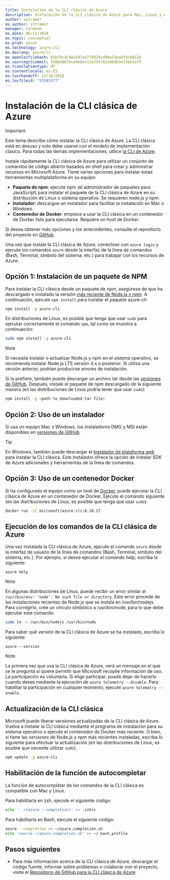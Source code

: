 ```yaml
---
title: Instalación de la CLI clásica de Azure
description: Instalación de la CLI clásica de Azure para Mac, Linux y Windows con el objetivo de comenzar a utilizar los servicios de Azure
author: sptramer
ms.author: sttramer
manager: carmonm
ms.date: 06/11/2018
ms.topic: conceptual
ms.prod: azure
ms.technology: azure-cli
ms.devlang: azurecli
ms.openlocfilehash: 65bf8cdc4ee5d74a778d29cd96e51bad5dc6b22e
ms.sourcegitcommit: f40bd067ece4e6ec13e259782ed8db3e33b61a75
ms.translationtype: HT
ms.contentlocale: es-ES
ms.lasthandoff: 12/18/2018
ms.locfileid: "53593377"
---
```

# <a name="install-the-azure-classic-cli"></a>Instalación de la CLI clásica de Azure

> [!IMPORTANT]
> Este tema describe cómo instalar la CLI clásica de Azure. La CLI clásica está en desuso y solo debe usarse con el modelo de implementación clásico.
> Para todas las demás implementaciones, utilice [la CLI de Azure](/cli/azure).

Instale rápidamente la CLI clásica de Azure para utilizar un conjunto de comandos de código abierto basados en shell para crear y administrar recursos en Microsoft Azure. Tiene varias opciones para instalar estas herramientas multiplataforma en su equipo:

* **Paquete de npm**: ejecute npm (el administrador de paquetes para JavaScript) para instalar el paquete de la CLI clásica de Azure en su distribución de Linux o sistema operativo. Se requieren node.js y npm.
* **Instalador**: descargue un instalador para facilitar la instalación en Mac o Windows.
* **Contenedor de Docker**: empiece a usar la CLI clásica en un contenedor de Docker listo para ejecutarse. Requiere un host de Docker.

Si desea obtener más opciones y los antecedentes, consulte el repositorio del proyecto en [GitHub](https://github.com/azure/azure-xplat-cli).

Una vez que instale la CLI clásica de Azure, conéctese con `azure login` y ejecute los comandos `azure` desde la interfaz de la línea de comandos (Bash, Terminal, símbolo del sistema, etc.) para trabajar con los recursos de Azure.

## <a name="option-1-install-an-npm-package"></a>Opción 1: Instalación de un paquete de NPM

Para instalar la CLI clásica desde un paquete de npm, asegúrese de que ha descargado e instalado la versión [más reciente de Node.js y npm](https://nodejs.org/en/download/package-manager/). A continuación, ejecute `npm install` para instalar el paquete azure-cli:

```bash
npm install -g azure-cli
```

En distribuciones de Linux, es posible que tenga que usar `sudo` para ejecutar correctamente el comando `npm`, tal como se muestra a continuación:

```bash
sudo npm install -g azure-cli
```

> [!NOTE]
> Si necesita instalar o actualizar Node.js y npm en el sistema operativo, se recomienda instalar Node.js LTS versión 4.x o posterior. Si utiliza una versión anterior, podrían producirse errores de instalación.

Si lo prefiere, también puede descargar un archivo tar desde las [versiones de GitHub](https://github.com/Azure/azure-xplat-cli/releases). Después, instale el paquete de npm descargado de la siguiente manera (en las distribuciones de Linux podría tener que usar `sudo`):

```bash
npm install -g <path to downloaded tar file>
```

## <a name="option-2-use-an-installer"></a>Opción 2: Uso de un instalador

Si usa un equipo Mac o Windows, los instaladores DMG y MSI están disponibles en [versiones de GitHub](https://github.com/Azure/azure-xplat-cli/releases).

> [!TIP]
> En Windows, también puede descargar el [Instalador de plataforma web](https://go.microsoft.com/?linkid=9828653) para instalar la CLI clásica. Este instalador ofrece la opción de instalar SDK de Azure adicionales y herramientas de la línea de comandos.

## <a name="option-3-use-a-docker-container"></a>Opción 3: Uso de un contenedor Docker

Si ha configurado el equipo como un host de [Docker](https://docs.docker.com/engine/understanding-docker/), puede ejecutar la CLI clásica de Azure en un contenedor de Docker. Ejecute el comando siguiente (en las distribuciones de Linux, es posible que tenga que usar `sudo`):

```bash
docker run -it microsoft/azure-cli:0.10.17
```

## <a name="run-azure-classic-cli-commands"></a>Ejecución de los comandos de la CLI clásica de Azure

Una vez instalada la CLI clásica de Azure, ejecute el comando `azure` desde la interfaz de usuario de la línea de comandos (Bash, Terminal, símbolo del sistema, etc.). Por ejemplo, si desea ejecutar el comando help, escriba lo siguiente:

```azurecli-interactive
azure help
```

> [!NOTE]
> En algunas distribuciones de Linux, puede recibir un error similar al `/usr/bin/env: ‘node’: No such file or directory`. Este error procede de las instalaciones recientes de Node.js que se instala en /usr/bin/nodejs. Para corregirlo, cree un vínculo simbólico a /usr/bin/node, para lo que debe ejecutar este comando:

```bash
sudo ln -s /usr/bin/nodejs /usr/bin/node
```

Para saber qué versión de la CLI clásica de Azure se ha instalado, escriba lo siguiente:

```azurecli-interactive
azure --version
```

> [!NOTE]
> La primera vez que usa la CLI clásica de Azure, verá un mensaje en el que se le pregunta si quiere permitir que Microsoft recopile información de uso. La participación es voluntaria. Si elige participar, puede dejar de hacerlo cuando desee mediante la ejecución de `azure telemetry --disable`. Para habilitar la participación en cualquier momento, ejecute `azure telemetry --enable`.

## <a name="update-the-classic-cli"></a>Actualización de la CLI clásica

Microsoft puede liberar versiones actualizadas de la CLI clásica de Azure. Vuelva a instalar la CLI clásica mediante el programa de instalación para su sistema operativo o ejecute el contenedor de Docker más reciente. O bien, si tiene las versiones de Node.js y npm más recientes instaladas, escriba lo siguiente para efectuar la actualización (en las distribuciones de Linux, es posible que necesite utilizar `sudo`).

```bash
npm update -g azure-cli
```

## <a name="enable-tab-completion"></a>Habilitación de la función de autocompletar

La función de autocompletar de los comandos de la CLI clásica es compatible con Mac y Linux.

Para habilitarla en zsh, ejecute el siguiente código:

```bash
echo '. <(azure --completion)' >> .zshrc
```

Para habilitarla en Bash, ejecute el siguiente código:

```bash
azure --completion >> ~/azure.completion.sh
echo 'source ~/azure.completion.sh' >> ~/.bash_profile
```

## <a name="next-steps"></a>Pasos siguientes

* Para más información acerca de la CLI clásica de Azure, descargar el código fuente, informar sobre problemas o colaborar con el proyecto, visite el [Repositorio de GitHub para la CLI clásica de Azure](https://github.com/azure/azure-xplat-cli).
